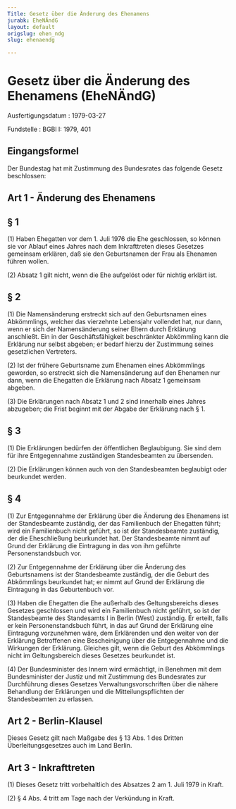 ```yaml
---
Title: Gesetz über die Änderung des Ehenamens
jurabk: EheNÄndG
layout: default
origslug: ehen_ndg
slug: ehenaendg

---
```


# Gesetz über die Änderung des Ehenamens (EheNÄndG)

Ausfertigungsdatum
:   1979-03-27

Fundstelle
:   BGBl I: 1979, 401

## Eingangsformel

Der Bundestag hat mit Zustimmung des Bundesrates das folgende Gesetz
beschlossen:

## Art 1 - Änderung des Ehenamens

## § 1

(1) Haben Ehegatten vor dem 1. Juli 1976 die Ehe geschlossen, so
können sie vor Ablauf eines Jahres nach dem Inkrafttreten dieses
Gesetzes gemeinsam erklären, daß sie den Geburtsnamen der Frau als
Ehenamen führen wollen.

(2) Absatz 1 gilt nicht, wenn die Ehe aufgelöst oder für nichtig
erklärt ist.

## § 2

(1) Die Namensänderung erstreckt sich auf den Geburtsnamen eines
Abkömmlings, welcher das vierzehnte Lebensjahr vollendet hat, nur
dann, wenn er sich der Namensänderung seiner Eltern durch Erklärung
anschließt. Ein in der Geschäftsfähigkeit beschränkter Abkömmling kann
die Erklärung nur selbst abgeben; er bedarf hierzu der Zustimmung
seines gesetzlichen Vertreters.

(2) Ist der frühere Geburtsname zum Ehenamen eines Abkömmlings
geworden, so erstreckt sich die Namensänderung auf den Ehenamen nur
dann, wenn die Ehegatten die Erklärung nach Absatz 1 gemeinsam
abgeben.

(3) Die Erklärungen nach Absatz 1 und 2 sind innerhalb eines Jahres
abzugeben; die Frist beginnt mit der Abgabe der Erklärung nach § 1.

## § 3

(1) Die Erklärungen bedürfen der öffentlichen Beglaubigung. Sie sind
dem für ihre Entgegennahme zuständigen Standesbeamten zu übersenden.

(2) Die Erklärungen können auch von den Standesbeamten beglaubigt oder
beurkundet werden.

## § 4

(1) Zur Entgegennahme der Erklärung über die Änderung des Ehenamens
ist der Standesbeamte zuständig, der das Familienbuch der Ehegatten
führt; wird ein Familienbuch nicht geführt, so ist der Standesbeamte
zuständig, der die Eheschließung beurkundet hat. Der Standesbeamte
nimmt auf Grund der Erklärung die Eintragung in das von ihm geführte
Personenstandsbuch vor.

(2) Zur Entgegennahme der Erklärung über die Änderung des
Geburtsnamens ist der Standesbeamte zuständig, der die Geburt des
Abkömmlings beurkundet hat; er nimmt auf Grund der Erklärung die
Eintragung in das Geburtenbuch vor.

(3) Haben die Ehegatten die Ehe außerhalb des Geltungsbereichs dieses
Gesetzes geschlossen und wird ein Familienbuch nicht geführt, so ist
der Standesbeamte des Standesamts I in Berlin (West) zuständig. Er
erteilt, falls er kein Personenstandsbuch führt, in das auf Grund der
Erklärung eine Eintragung vorzunehmen wäre, dem Erklärenden und den
weiter von der Erklärung Betroffenen eine Bescheinigung über die
Entgegennahme und die Wirkungen der Erklärung. Gleiches gilt, wenn die
Geburt des Abkömmlings nicht im Geltungsbereich dieses Gesetzes
beurkundet ist.

(4) Der Bundesminister des Innern wird ermächtigt, in Benehmen mit dem
Bundesminister der Justiz und mit Zustimmung des Bundesrates zur
Durchführung dieses Gesetzes Verwaltungsvorschriften über die nähere
Behandlung der Erklärungen und die Mitteilungspflichten der
Standesbeamten zu erlassen.

## Art 2 - Berlin-Klausel

Dieses Gesetz gilt nach Maßgabe des § 13 Abs. 1 des Dritten
Überleitungsgesetzes auch im Land Berlin.

## Art 3 - Inkrafttreten

(1) Dieses Gesetz tritt vorbehaltlich des Absatzes 2 am 1. Juli 1979
in Kraft.

(2) § 4 Abs. 4 tritt am Tage nach der Verkündung in Kraft.

